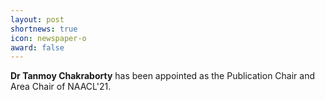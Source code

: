 ```yaml
---
layout: post
shortnews: true
icon: newspaper-o
award: false
---
```


<b>Dr Tanmoy Chakraborty</b> has been appointed as the Publication Chair and Area Chair of NAACL'21.

